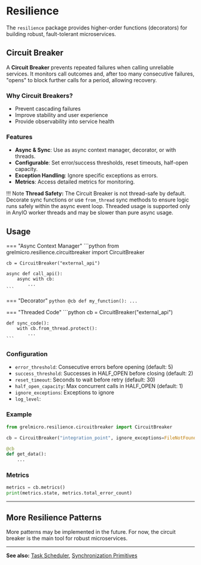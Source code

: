 # Resilience

The `resilience` package provides higher-order functions (decorators) for building robust, fault-tolerant microservices.

## Circuit Breaker

A **Circuit Breaker** prevents repeated failures when calling unreliable services. It monitors call outcomes and, after too many consecutive failures, "opens" to block further calls for a period, allowing recovery.

### Why Circuit Breakers?

- Prevent cascading failures
- Improve stability and user experience
- Provide observability into service health

### Features

- **Async & Sync**: Use as async context manager, decorator, or with threads.
- **Configurable**: Set error/success thresholds, reset timeouts, half-open capacity.
- **Exception Handling**: Ignore specific exceptions as errors.
- **Metrics**: Access detailed metrics for monitoring.

!!! Note
    **Thread Safety:** The Circuit Breaker is not thread-safe by default. Decorate sync functions or use `from_thread` sync methods to ensure logic runs safely within the async event loop. Threaded usage is supported only in AnyIO worker threads and may be slower than pure async usage.

## Usage

=== "Async Context Manager"
    ```python
    from grelmicro.resilience.circuitbreaker import CircuitBreaker

    cb = CircuitBreaker("external_api")

    async def call_api():
        async with cb:
            ...
    ```

=== "Decorator"
    ```python
    @cb
    def my_function():
        ...
    ```

=== "Threaded Code"
    ```python
    cb = CircuitBreaker("external_api")

    def sync_code():
        with cb.from_thread.protect():
            ...
    ```

### Configuration

- `error_threshold`: Consecutive errors before opening (default: 5)
- `success_threshold`: Successes in HALF_OPEN before closing (default: 2)
- `reset_timeout`: Seconds to wait before retry (default: 30)
- `half_open_capacity`: Max concurrent calls in HALF_OPEN (default: 1)
- `ignore_exceptions`: Exceptions to ignore
- `log_level`:

### Example

```python
from grelmicro.resilience.circuitbreaker import CircuitBreaker

cb = CircuitBreaker("integration_point", ignore_exceptions=FileNotFoundError)

@cb
def get_data():
    ...
```

### Metrics

```python
metrics = cb.metrics()
print(metrics.state, metrics.total_error_count)
```



---

## More Resilience Patterns

More patterns may be implemented in the future. For now, the circuit breaker is the main tool for robust microservices.

---

**See also:** [Task Scheduler](./task.md), [Synchronization Primitives](./sync.md)
